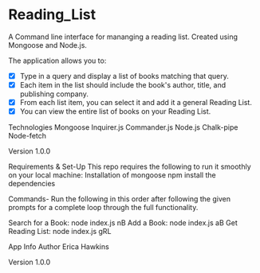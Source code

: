 # Reading_List
A Command line interface for mananging a reading list. Created using Mongoose and Node.js. 

The application allows you to:
- [x] Type in a query and display a list of books matching that query.
- [x] Each item in the list should include the book's author, title, and publishing company.
- [x] From each list item, you can select it and add it a general Reading List. 
- [x] You can view the entire list of books on your Reading List. 

Technologies 
Mongoose 
Inquirer.js
Commander.js 
Node.js 
Chalk-pipe 
Node-fetch 

Version
1.0.0

Requirements & Set-Up
This repo requires the following to run it smoothly on your local machine:
Installation of mongoose 
npm install the dependencies

Commands- Run the following in this order after following the given prompts for a complete loop through the full functionality.  

Search for a Book: node index.js nB
Add a Book:  node index.js aB
Get Reading List:  node index.js gRL

App Info
Author
Erica Hawkins 

Version
1.0.0
